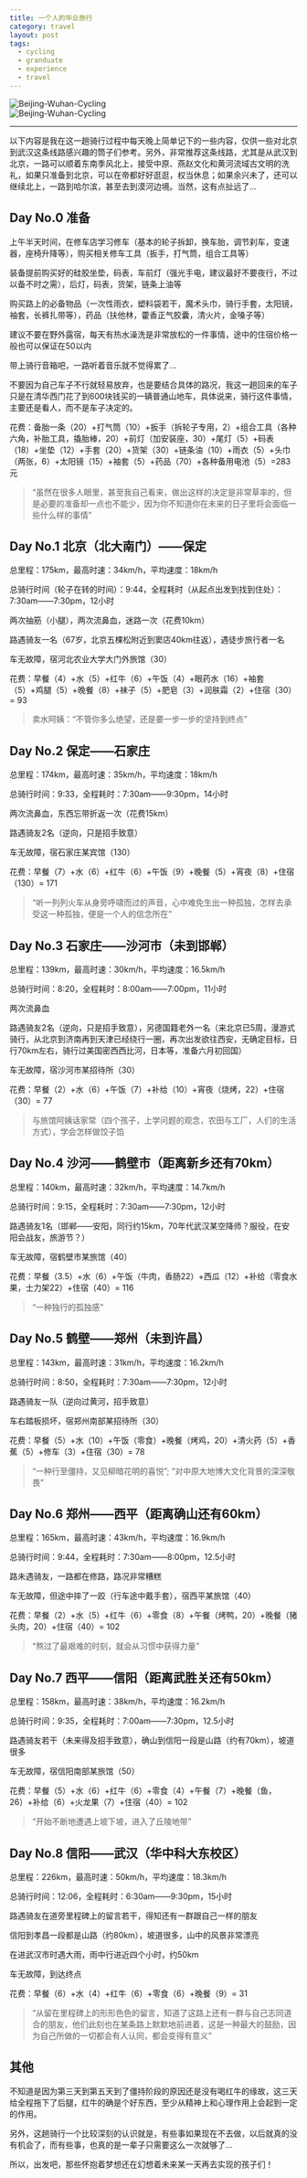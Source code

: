 ```yaml
---
title: 一个人的毕业旅行
category: travel
layout: post
tags:
  - cycling
  - granduate
  - experience
  - travel
---
```


![Beijing-Wuhan-Cycling](/media/image/2012/beijing-wuhan-cycling.png)   
![Beijing-Wuhan-Cycling](/media/image/2012/cycling-beijing-wuhan.jpg)   

---

以下内容是我在这一趟骑行过程中每天晚上简单记下的一些内容，仅供一些对北京到武汉这条线路感兴趣的筒子们参考。另外，非常推荐这条线路，尤其是从武汉到北京，一路可以顺着东南季风北上，接受中原、燕赵文化和黄河流域古文明的洗礼，如果只准备到北京，可以在帝都好好逛逛，权当休息；如果余兴未了，还可以继续北上，一路到哈尔滨，甚至去到漠河边境。当然，这有点扯远了...

## Day No.0 准备

上午半天时间，在修车店学习修车（基本的轮子拆卸，换车胎，调节刹车，变速器，座椅升降等），购买相关修车工具（扳手，打气筒，组合工具等）

装备提前购买好的硅胶坐垫，码表，车前灯（强光手电，建议最好不要夜行，不过以备不时之需），后灯，码表，货架，链条上油等

购买路上的必备物品（一次性雨衣，塑料袋若干，魔术头巾，骑行手套，太阳镜，袖套，长裤扎带等），药品（扶他林，藿香正气胶囊，清火片，金嗓子等）

建议不要在野外露宿，每天有热水澡洗是非常放松的一件事情，途中的住宿价格一般也可以保证在50以内

带上骑行音箱吧，一路听着音乐就不觉得累了…

不要因为自己车子不行就轻易放弃，也是要结合具体的路况，我这一趟回来的车子只是在清华西门花了到600块钱买的一辆普通山地车，具体说来，骑行这件事情，主要还是看人，而不是车子决定的。

花费：备胎一条（20）+打气筒（10）+扳手（拆轮子专用，2）+组合工具（各种六角，补胎工具，撬胎棒，20）+前灯（加安装座，30）+尾灯（5）+码表（18）+坐垫（12）+手套（20）+货架（30）+链条油（10）+雨衣（5）+头巾（两张，6）+太阳镜（15）+袖套（5）+药品（70）+各种备用电池（5）=283元

> “虽然在很多人眼里，甚至我自己看来，做出这样的决定是非常草率的，但是必要的准备却一点也不能少，因为你不知道你在未来的日子里将会面临一些什么样的事情”


## Day No.1 北京（北大南门）——保定

总里程：175km，最高时速：34km/h，平均速度：18km/h

总骑行时间（轮子在转的时间）：9:44，全程耗时（从起点出发到找到住处）：7:30am——7:30pm，12小时

两次抽筋（小腿），两次流鼻血，迷路一次（花费10km）

路遇骑友一名（67岁，北京五棵松附近到窦店40km往返），遇徒步旅行者一名

车无故障，宿河北农业大学大门外旅馆（30）

花费：早餐（4）+水（5）+红牛（6）+午饭（4）+眼药水（16）+袖套（5）+鸡腿（5）+晚餐（8）+袜子（5）+肥皂（3）+润肤霜（2）+住宿（30）= 93

> 卖水阿姨：“不管你多么绝望，还是要一步一步的坚持到终点”


## Day No.2 保定——石家庄

总里程：174km，最高时速：35km/h，平均速度：18km/h

总骑行时间：9:33，全程耗时：7:30am——9:30pm，14小时

两次流鼻血，东西忘带折返一次（花费15km）

路遇骑友2名（逆向，只是招手致意）

车无故障，宿石家庄某宾馆（130）

花费：早餐（7）+水（6）+红牛（6）+午饭（9）+晚餐（5）+宵夜（8）+住宿（130）= 171

> “听一列列火车从身旁呼啸而过的声音，心中难免生出一种孤独，怎样去承受这一种孤独，便是一个人的信念所在”
 

## Day No.3 石家庄——沙河市（未到邯郸）

总里程：139km，最高时速：30km/h，平均速度：16.5km/h

总骑行时间：8:20，全程耗时：8:00am——7:00pm，11小时

两次流鼻血

路遇骑友2名（逆向，只是招手致意），另德国籍老外一名（来北京已5周，漫游式骑行，从北京到济南再到天津已经绕行一圈，再次出发欲往西安，无确定目标，日行70km左右，骑行过美国密西西比河，日本等，准备六月初回国）

车无故障，宿沙河市某招待所（30）

花费：早餐（2）+水（6）+午饭（7）+补给（10）+宵夜（烧烤，22）+住宿（30）= 77

> 与旅馆阿姨话家常（四个孩子，上学问题的观念，农田与工厂，人们的生活方式），学会怎样做饺子馅


## Day No.4 沙河——鹤壁市（距离新乡还有70km）

总里程：140km，最高时速：32km/h，平均速度：14.7km/h

总骑行时间：9:15，全程耗时：7:30am——7:30pm，12小时

路遇骑友1名（邯郸——安阳，同行约15km，70年代武汉某空降师？服役，在安阳会战友，旅游节？）

车无故障，宿鹤壁市某旅馆（40）

花费：早餐（3.5）+水（6）+午饭（牛肉，香肠22）+西瓜（12）+补给（零食水果，士力架22）+住宿（40）= 116

> “一种独行的孤独感”


## Day No.5 鹤壁——郑州（未到许昌）

总里程：143km，最高时速：31km/h，平均速度：16.2km/h

总骑行时间：8:50，全程耗时：7:30am——7:30pm，12小时

路遇骑友一队（逆向过黄河，招手致意）

车右踏板损坏，宿郑州南部某招待所（30）

花费：早餐（5）+水（10）+午饭（零食）+晚餐（烤鸡，20）+清火药（5）+香蕉（5）+修车（3）+住宿（30）= 78

> “一种行至僵持，又见柳暗花明的喜悦”; “对中原大地博大文化背景的深深敬畏”


## Day No.6 郑州——西平（距离确山还有60km）

总里程：165km，最高时速：43km/h，平均速度：16.9km/h

总骑行时间：9:44，全程耗时：7:30am——8:00pm，12.5小时

路未遇骑友，一路都在修路，路况非常糟糕

车无故障，但途中摔了一跤（行车途中戴手套），宿西平某旅馆（40）

花费：早餐（2）+水（5）+红牛（6）+零食（8）+午餐（烤鸭，20）+晚餐（猪头肉，20）+住宿（40）= 102

> “熬过了最艰难的时刻，就会从习惯中获得力量”


## Day No.7 西平——信阳（距离武胜关还有50km）

总里程：158km，最高时速：38km/h，平均速度：16.2km/h

总骑行时间：9:35，全程耗时：7:00am——7:30pm，12.5小时

路遇骑友若干（未来得及招手致意），确山到信阳一段是山路（约有70km），坡道很多

车无故障，宿信阳南部某旅馆（50）

花费：早餐（5）+水（6）+红牛（6）+零食（4）+午餐（7）+晚餐（鱼，26）+补给（6）+火龙果（7）+住宿（40）= 102

> “开始不断地遭遇上坡下坡，进入了丘陵地带”


## Day No.8 信阳——武汉（华中科大东校区）

总里程：226km，最高时速：50km/h，平均速度：18.3km/h

总骑行时间：12:06，全程耗时：6:30am——9:30pm，15小时

路遇骑友在道旁里程碑上的留言若干，得知还有一群跟自己一样的朋友

信阳到孝昌一段都是山路（约80km），坡道很多，山中的风景非常漂亮

在进武汉市时遇大雨，雨中行进近四个小时，约50km

车无故障，到达终点

花费：早餐（6）+水（4）+红牛（6）+零食（6）+晚餐（9）= 31

> “从留在里程碑上的形形色色的留言，知道了这路上还有一群与自己志同道合的朋友，他们此刻也在某条路上默默地前进着，这是一种最大的鼓励，因为自己所做的一切都会有人认同，都会变得有意义”

 
## 其他
不知道是因为第三天到第五天到了僵持阶段的原因还是没有喝红牛的缘故，这三天给全程拖下了后腿，红牛的确是个好东西，至少从精神上和心理作用上会起到一定的作用。

另外，这趟骑行一个比较深刻的认识就是，有些事如果现在不去做，以后就真的没有机会了，而有些事，也真的是一辈子只需要这么一次就够了…

所以，出发吧，那些怀抱着梦想还在幻想着未来某一天再去实现的孩子们！
